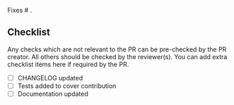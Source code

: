 Fixes # .

## Checklist

Any checks which are not relevant to the PR can be pre-checked by the PR creator.
All others should be checked by the reviewer(s).
You can add extra checklist items here if required by the PR.

- [ ] CHANGELOG updated
- [ ] Tests added to cover contribution
- [ ] Documentation updated
